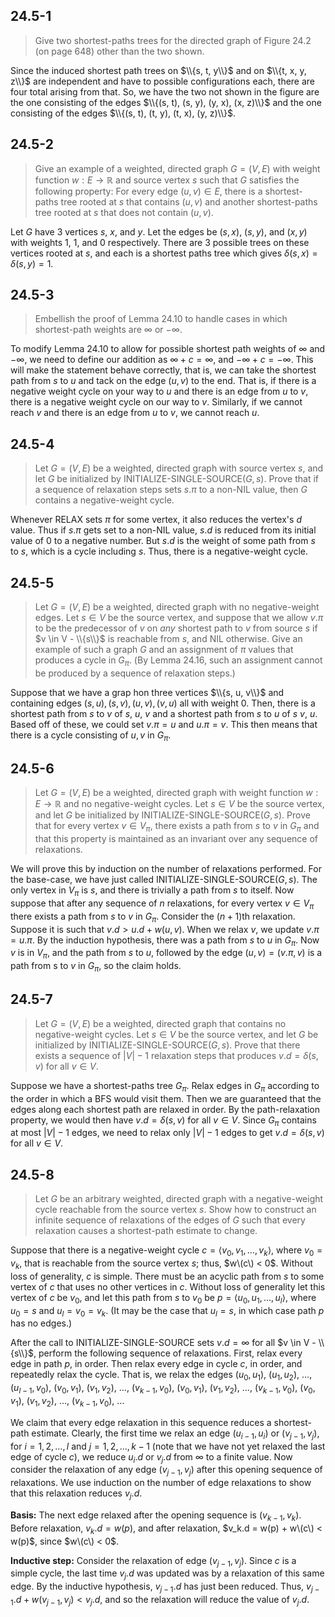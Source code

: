 ## 24.5-1

> Give two shortest-paths trees for the directed graph of Figure 24.2 (on page 648) other than the two shown.

Since the induced shortest path trees on $\\{s, t, y\\}$ and on $\\{t, x, y, z\\}$ are independent and have to possible configurations each, there are four total arising from that. So, we have the two not shown in the figure are the one consisting of the edges $\\{(s, t), (s, y), (y, x), (x, z)\\}$ and the one consisting of the edges $\\{(s, t), (t, y), (t, x), (y, z)\\}$.

## 24.5-2

> Give an example of a weighted, directed graph $G = (V, E)$ with weight function $w: E \rightarrow \mathbb R$ and source vertex $s$ such that $G$ satisfies the following property: For every edge $(u, v) \in E$, there is a shortest-paths tree rooted at $s$ that contains $(u, v)$ and another shortest-paths tree rooted at $s$ that does not contain $(u, v)$.

Let $G$ have $3$ vertices $s$, $x$, and $y$. Let the edges be $(s, x)$, $(s, y)$, and $(x, y)$ with weights $1$, $1$, and $0$ respectively. There are $3$ possible trees on these vertices rooted at $s$, and each is a shortest paths tree which gives $\delta(s, x) = \delta(s, y) = 1$.

## 24.5-3

> Embellish the proof of Lemma 24.10 to handle cases in which shortest-path weights are $\infty$ or $-\infty$.

To modify Lemma 24.10 to allow for possible shortest path weights of $\infty$ and $-\infty$, we need to define our addition as $\infty + c = \infty$, and $-\infty + c = -\infty$. This will make the statement behave correctly, that is, we can take the shortest path from $s$ to $u$ and tack on the edge $(u, v)$ to the end. That is, if there is a negative weight cycle on your way to $u$ and there is an edge from $u$ to $v$, there is a negative weight cycle on our way to $v$. Similarly, if we cannot reach $v$ and there is an edge from $u$ to $v$, we cannot reach $u$.

## 24.5-4

> Let $G = (V, E)$ be a weighted, directed graph with source vertex $s$, and let $G$ be initialized by $\text{INITIALIZE-SINGLE-SOURCE}(G, s)$. Prove that if a sequence of relaxation steps sets $s.\pi$ to a non-$\text{NIL}$ value, then $G$ contains a negative-weight cycle.

Whenever $\text{RELAX}$ sets $\pi$ for some vertex, it also reduces the vertex's $d$ value. Thus if $s.\pi$ gets set to a non-$\text{NIL}$ value, $s.d$ is reduced from its initial value of $0$ to a negative number. But $s.d$ is the weight of some path from $s$ to $s$, which is a cycle including $s$. Thus, there is a negative-weight cycle.

## 24.5-5

> Let $G = (V, E)$ be a weighted, directed graph with no negative-weight edges. Let $s \in V$ be the source vertex, and suppose that we allow $v.\pi$ to be the predecessor of $v$ on *any* shortest path to $v$ from source $s$ if $v \in V - \\{s\\}$ is reachable from $s$, and $\text{NIL}$ otherwise. Give an example of such a graph $G$ and an assignment of $\pi$ values that produces a cycle in $G_\pi$. (By Lemma 24.16, such an assignment cannot be produced by a sequence of relaxation steps.)

Suppose that we have a grap hon three vertices $\\{s, u, v\\}$ and containing edges $(s, u), (s, v), (u, v), (v, u)$ all with weight $0$. Then, there is a shortest path from $s$ to $v$ of $s$, $u$, $v$ and a shortest path from $s$ to $u$ of $s$ $v$, $u$. Based off of these, we could set $v.\pi = u$ and $u.\pi = v$. This then means that there is a cycle consisting of $u, v$ in $G_\pi$.

## 24.5-6

> Let $G = (V, E)$ be a weighted, directed graph with weight function $w: E \rightarrow \mathbb R$ and no negative-weight cycles. Let $s \in V$ be the source vertex, and let $G$ be initialized by $\text{INITIALIZE-SINGLE-SOURCE}(G, s)$. Prove that for every vertex $v \in V_\pi$, there exists a path from $s$ to $v$ in $G_\pi$ and that this property is maintained as an invariant over any sequence of relaxations.

We will prove this by induction on the number of relaxations performed. For the base-case, we have just called $\text{INITIALIZE-SINGLE-SOURCE}(G, s)$. The only vertex in $V_\pi$ is $s$, and there is trivially a path from $s$ to itself. Now suppose that after any sequence of $n$ relaxations, for every vertex $v \in V_\pi$ there exists a path from $s$ to $v$ in $G_\pi$. Consider the $(n + 1)$th relaxation. Suppose it is such that $v.d > u.d + w(u, v)$. When we relax $v$, we update $v.\pi = u.\pi$. By the induction hypothesis, there was a path from $s$ to $u$ in $G_\pi$. Now $v$ is in $V_\pi$, and the path from $s$ to $u$, followed by the edge $(u,v) = (v.\pi, v)$ is a path from s to $v$ in $G_\pi$, so the claim holds.

## 24.5-7

> Let $G = (V, E)$ be a weighted, directed graph that contains no negative-weight cycles. Let $s \in V$ be the source vertex, and let $G$ be initialized by $\text{INITIALIZE-SINGLE-SOURCE}(G, s)$. Prove that there exists a sequence of $|V| - 1$ relaxation steps that produces $v.d = \delta(s, v)$ for all $v \in V$.

Suppose we have a shortest-paths tree $G_\pi$. Relax edges in $G_\pi$ according to the order in which a BFS would visit them. Then we are guaranteed that the edges along each shortest path are relaxed in order. By the path-relaxation property, we would then have $v.d = \delta(s, v)$ for all $v \in V$. Since $G_\pi$ contains at most $|V| - 1$ edges, we need to relax only $|V| - 1$ edges to get $v.d = \delta(s, v)$ for all $v \in V$.

## 24.5-8

> Let $G$ be an arbitrary weighted, directed graph with a negative-weight cycle reachable from the source vertex $s$. Show how to construct an infinite sequence of relaxations of the edges of $G$ such that every relaxation causes a shortest-path estimate to change.

Suppose that there is a negative-weight cycle $c = \langle v_0, v_1, \ldots, v_k \rangle$, where $v_0 = v_k$, that is reachable from the source vertex $s$; thus, $w\(c\) < 0$. Without loss of generality, $c$ is simple. There must be an acyclic path from $s$ to some vertex of $c$ that uses no other vertices in $c$. Without loss of generality let this vertex of $c$ be $v_0$, and let this path from $s$ to $v_0$ be $p = \langle u_0, u_1, \ldots, u_l \rangle$, where $u_0 = s$ and $u_l = v_0 = v_k$. (It may be the case that $u_l = s$, in which case path $p$ has no edges.) 

After the call to $\text{INITIALIZE-SINGLE-SOURCE}$ sets $v.d = \infty$ for all $v \in V - \\{s\\}$, perform the following sequence of relaxations. First, relax every edge in path $p$, in order. Then relax every edge in cycle $c$, in order, and repeatedly relax the cycle. That is, we relax the edges $(u_0, u_1)$, $(u_1, u_2)$, $\ldots$, $(u_{l - 1}, v_0)$, $(v_0, v_1)$, $(v_1, v_2)$, $\ldots$, $(v_{k - 1}, v_0)$, $(v_0, v_1)$, $(v_1, v_2)$, $\ldots$, $(v_{k - 1}, v_0)$, $(v_0, v_1)$, $(v_1, v_2)$, $\ldots$, $(v_{k - 1}, v_0)$, $\ldots$

We claim that every edge relaxation in this sequence reduces a shortest-path estimate. Clearly, the first time we relax an edge $(u_{i - 1}, u_i)$ or $(v_{j - 1}, v_j)$, for $i = 1, 2, \ldots, l$ and $j = 1, 2, \ldots, k - 1$ (note that we have not yet relaxed the last edge of cycle $c$), we reduce $u_i.d$ or $v_j.d$ from $\infty$ to a finite value. Now consider the relaxation of any edge $(v_{j - 1}, v_j)$ after this opening sequence of relaxations. We use induction on the number of edge relaxations to show that this relaxation reduces $v_j.d$.

**Basis:** The next edge relaxed after the opening sequence is $(v_{k - 1}, v_k)$. Before relaxation, $v_k.d = w(p)$, and after relaxation, $v_k.d = w(p) + w\(c\) < w(p)$, since $w\(c\) < 0$.

**Inductive step:** Consider the relaxation of edge $(v_{j - 1}, v_j)$. Since $c$ is a simple cycle, the last time $v_j.d$ was updated was by a relaxation of this same edge. By the inductive hypothesis, $v_{j - 1}.d$ has just been reduced. Thus, $v_{j - 1}.d + w(v_{j - 1}, v_j) < v_j.d$, and so the relaxation will reduce the value of $v_j.d$.
